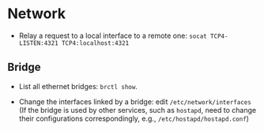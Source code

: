 # Network

* Relay a request to a local interface to a remote one: `socat TCP4-LISTEN:4321 TCP4:localhost:4321`

## Bridge

* List all ethernet bridges: `brctl show`.

* Change the interfaces linked by a bridge: edit `/etc/network/interfaces`
(If the bridge is used by other services, such as `hostapd`, need to change
their configurations correspondingly, e.g., `/etc/hostapd/hostapd.conf`)

